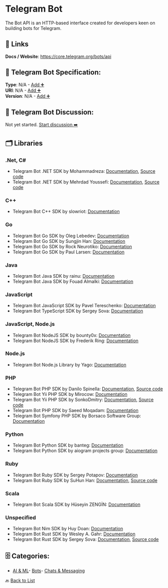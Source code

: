 # Telegram Bot

The Bot API is an HTTP-based interface created for developers keen on building bots for Telegram.

##  🔗 Links
**Docs / Website**: https://core.telegram.org/bots/api

## 🧬 Telegram Bot Specification:
**Type**: N/A - [Add ➕](https://github.com/apis-list/apis-list/edit/main/apis.yaml#L18928)  
**URI**: N/A - [Add ➕](https://github.com/apis-list/apis-list/edit/main/apis.yaml#L18928)  
**Version**: N/A - [Add ➕](https://github.com/apis-list/apis-list/edit/main/apis.yaml#L18928)

## 💬 Telegram Bot Discussion:
Not yet started. [Start discussion ➡️](https://github.com/apis-list/apis-list/discussions/new)

## 🗂️ Libraries
### .Net, C#
- Telegram Bot .NET SDK by Mohammadreza: [Documentation](https://github.com/mrtaikandi/Telebot), [Source code](https://www.nuget.org/packages/Telebot/)
- Telegram Bot .NET SDK by Mehrdad Youssefi: [Documentation](https://github.com/themehrdad/NetTelebot), [Source code](https://www.nuget.org/packages/nettelebot)
### C++
- Telegram Bot C++ SDK by slowriot: [Documentation](https://github.com/slowriot/libtelegram)
### Go
- Telegram Bot Go SDK by Oleg Lebedev: [Documentation](https://github.com/olebedev/go-tgbot)
- Telegram Bot Go SDK by Sungjin Han: [Documentation](https://github.com/meinside/telegram-bot-go)
- Telegram Bot Go SDK by Rock Neurotiko: [Documentation](https://github.com/rockneurotiko/go-tgbot)
- Telegram Bot Go SDK by Paul Larsen: [Documentation](https://github.com/PaulSonOfLars/gotgbot)
### Java
- Telegram Bot Java SDK by rainu: [Documentation](https://github.com/rainu/telegram-bot-api)
- Telegram Bot Java SDK by Fouad Almalki: [Documentation](https://github.com/Eng-Fouad/JTelegramBot)
### JavaScript
- Telegram Bot JavaScript SDK by Pavel Tereschenko: [Documentation](https://github.com/bigslycat/tgapi)
- Telegram Bot TypeScript SDK by Sergey Sova: [Documentation](https://github.com/sergeysova/telegram-typings/tree/master/javascript)
### JavaScript, Node.js
- Telegram Bot NodeJS SDK by bounty0x: [Documentation](https://github.com/bounty0x/TelegramBots)
- Telegram Bot NodeJS SDK by Frederik Ring: [Documentation](https://github.com/m90/telegram-bot-client)
### Node.js
- Telegram Bot Node.js Library by Yago: [Documentation](https://github.com/yagop/node-telegram-bot-api)
### PHP
- Telegram Bot PHP SDK by Danilo Spinella: [Documentation](https://github.com/DanySpin97/PhpBotFramework), [Source code](https://packagist.org/packages/danyspin97/php-bot-framework)
- Telegram Bot Yii PHP SDK by Mirocow: [Documentation](https://github.com/Mirocow/yii2-telegram-api)
- Telegram Bot Yii PHP SDK by SonkoDmitry: [Documentation](https://github.com/SonkoDmitry/yii2-telegram-bot-api), [Source code](https://packagist.org/packages/sonko-dmitry/yii2-telegram-bot-api)
- Telegram Bot PHP SDK by Saeed Moqadam: [Documentation](https://github.com/smoqadam/php-telegram-bot)
- Telegram Bot Symfony PHP SDK by Borsaco Software Group: [Documentation](https://github.com/borsaco/TelegramBotApiBundle)
### Python
- Telegram Bot Python SDK by banteg: [Documentation](https://github.com/banteg/telegram)
- Telegram Bot Python SDK by aiogram projects group: [Documentation](https://github.com/aiogram/aiogram)
### Ruby
- Telegram Bot Ruby SDK by Sergey Potapov: [Documentation](https://github.com/greyblake/telebot)
- Telegram Bot Ruby SDK by SuHun Han: [Documentation](https://github.com/ssut/telegram-rb/blob/master/README.md), [Source code](https://github.com/ssut/telegram-rb)
### Scala
- Telegram Bot Scala SDK by Hüseyin ZENGİN: [Documentation](https://github.com/hzengin/telegrambot)
### Unspecified
- Telegram Bot Nim SDK by Huy Doan: [Documentation](https://github.com/ba0f3/telebot.nim)
- Telegram Bot Rust SDK by Wesley A. Gahr: [Documentation](https://github.com/voider1/teleborg)
- Telegram Bot Rust SDK by Sergey Sova: [Documentation](https://github.com/sergeysova/telegram-typings/tree/master/rust), [Source code](https://crates.io/crates/telegram-typings)


## 🗄️ Categories:
- [AI & ML](https://github.com/apis-list/apis-list#ai--ml-)- [Bots](https://github.com/apis-list/apis-list#bots-)- [Chats & Messaging](https://github.com/apis-list/apis-list#chats--messaging-)

🔙  [Back to List](https://github.com/apis-list/apis-list)
